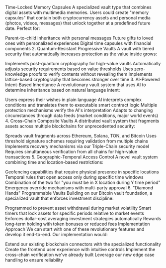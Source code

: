  Time-Locked Memory Capsules
A specialized vault type that combines digital assets with multimedia memories. Users could create "memory capsules" that contain both cryptocurrency assets and personal media (photos, videos, messages) that unlock together at a predefined future date. Perfect for:

Parent-to-child inheritance with personal messages
Future gifts to loved ones with personalized experiences
Digital time capsules with financial components
2. Quantum-Resistant Progressive Vaults
A vault with tiered security that automatically increases protection as the value inside grows:

Implements post-quantum cryptography for high-value vaults
Automatically adjusts security requirements based on value thresholds
Uses zero-knowledge proofs to verify contents without revealing them
Implements lattice-based cryptography that becomes stronger over time
3. AI-Powered Intent-Based Inheritance
A revolutionary vault system that uses AI to determine inheritance based on natural language intent:

Users express their wishes in plain language
AI interprets complex conditions and translates them to executable smart contract logic
Multiple protection mechanisms verify the AI's interpretation
Adapts to changing circumstances through data feeds (market conditions, major world events)
4. Cross-Chain Composite Vaults
A distributed vault system that fragments assets across multiple blockchains for unprecedented security:

Spreads vault fragments across Ethereum, Solana, TON, and Bitcoin
Uses threshold signature schemes requiring validation from multiple chains
Implements recovery mechanisms via our Triple-Chain security model
Requires simultaneous verification from all chains for high-value transactions
5. Geographic-Temporal Access Control
A novel vault system combining time and location-based restrictions:

Geofencing capabilities that require physical presence in specific locations
Temporal rules that open access only during specific time windows
Combination of the two for "you must be in X location during Y time period"
Emergency override mechanisms with multi-party approval
6. "Diamond Hands" Programmable Vaults
Building on our Bitcoin vault foundation, a specialized vault that enforces investment discipline:

Programmed to prevent asset withdrawal during market volatility
Smart timers that lock assets for specific periods relative to market events
Enforces dollar-cost averaging investment strategies automatically
Rewards long-term holding with token bonuses or reduced fees
Implementation Approach
We can start with one of these revolutionary features and develop it end-to-end. Our implementation would:

Extend our existing blockchain connectors with the specialized functionality
Create the frontend user experience with intuitive controls
Implement the cross-chain verification we've already built
Leverage our new edge case handling to ensure reliability
